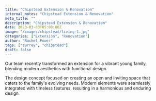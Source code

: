 ```yaml
---
title: "Chipstead Extension & Renovation"
internal_notes: "Chipstead Extension & Renovation"
meta_title: ""
description: "Chipstead Extension & Renovation"
date: 2023-03-03T05:00:00Z
image: "/images/chipstead/living-1.jpg"
categories: ["Extension", "Renovation"]
author: "Rachel Power"
tags: ["surrey", "chipstead"]
draft: false
---
```


Our team recently transformed an extension for a vibrant young family, blending modern aesthetics with functional design.

The design concept focused on creating an open and inviting space that caters to the family's evolving needs. Modern elements were seamlessly integrated with timeless features, resulting in a harmonious and enduring design.
